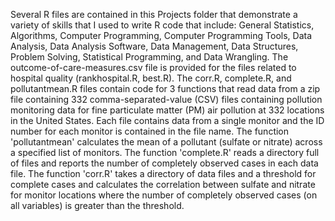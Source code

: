  Several R files are contained in this Projects folder that demonstrate a variety of skills that I used to write R code that include:
  General Statistics, Algorithms, Computer Programming, Computer Programming Tools, Data Analysis, Data Analysis Software, Data Management, 
  Data Structures, Problem Solving, Statistical Programming, and Data Wrangling.
  The outcome-of-care-measures.csv file is provided for the files related to hospital quality (rankhospital.R, best.R). The corr.R, complete.R,
  and pollutantmean.R files contain code for 3 functions that read data from a zip file containing 332 comma-separated-value (CSV) files containing 
  pollution monitoring data for fine particulate matter (PM) air pollution at 332 locations in the United States. Each file contains data from a single 
  monitor and the ID number for each monitor is contained in the file name. The function 'pollutantmean' calculates the mean of a pollutant (sulfate or
  nitrate) across a specified list of monitors. The function 'complete.R' reads a directory full of files and reports the number of completely observed 
  cases in each data file. The function 'corr.R' takes a directory of data files and a threshold for complete cases and calculates the correlation between 
  sulfate and nitrate for monitor locations where the number of completely observed cases (on all variables) is greater than the threshold.
